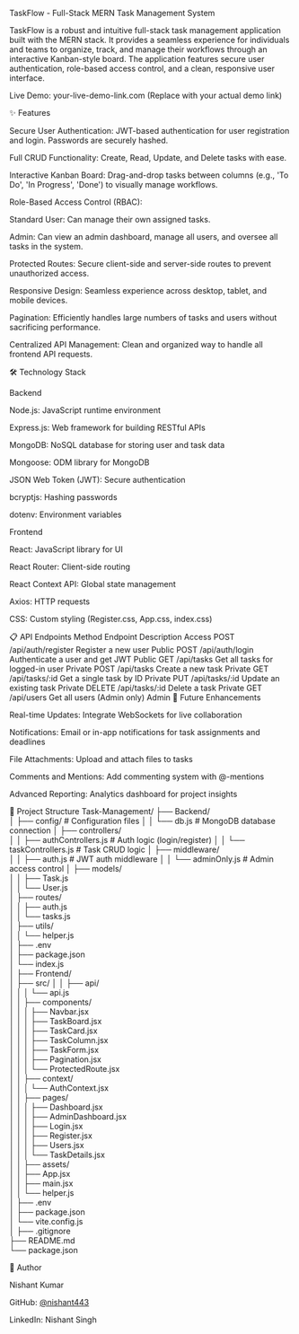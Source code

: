 TaskFlow - Full-Stack MERN Task Management System

TaskFlow is a robust and intuitive full-stack task management application built with the MERN stack. It provides a seamless experience for individuals and teams to organize, track, and manage their workflows through an interactive Kanban-style board. The application features secure user authentication, role-based access control, and a clean, responsive user interface.

Live Demo: your-live-demo-link.com
 (Replace with your actual demo link)

✨ Features

Secure User Authentication: JWT-based authentication for user registration and login. Passwords are securely hashed.

Full CRUD Functionality: Create, Read, Update, and Delete tasks with ease.

Interactive Kanban Board: Drag-and-drop tasks between columns (e.g., 'To Do', 'In Progress', 'Done') to visually manage workflows.

Role-Based Access Control (RBAC):

Standard User: Can manage their own assigned tasks.

Admin: Can view an admin dashboard, manage all users, and oversee all tasks in the system.

Protected Routes: Secure client-side and server-side routes to prevent unauthorized access.

Responsive Design: Seamless experience across desktop, tablet, and mobile devices.

Pagination: Efficiently handles large numbers of tasks and users without sacrificing performance.

Centralized API Management: Clean and organized way to handle all frontend API requests.

🛠️ Technology Stack

Backend

Node.js: JavaScript runtime environment

Express.js: Web framework for building RESTful APIs

MongoDB: NoSQL database for storing user and task data

Mongoose: ODM library for MongoDB

JSON Web Token (JWT): Secure authentication

bcryptjs: Hashing passwords

dotenv: Environment variables

Frontend

React: JavaScript library for UI

React Router: Client-side routing

React Context API: Global state management

Axios: HTTP requests

CSS: Custom styling (Register.css, App.css, index.css)

📋 API Endpoints
Method	Endpoint	Description	Access
POST	/api/auth/register	Register a new user	Public
POST	/api/auth/login	Authenticate a user and get JWT	Public
GET	/api/tasks	Get all tasks for logged-in user	Private
POST	/api/tasks	Create a new task	Private
GET	/api/tasks/:id	Get a single task by ID	Private
PUT	/api/tasks/:id	Update an existing task	Private
DELETE	/api/tasks/:id	Delete a task	Private
GET	/api/users	Get all users (Admin only)	Admin
🌱 Future Enhancements

Real-time Updates: Integrate WebSockets for live collaboration

Notifications: Email or in-app notifications for task assignments and deadlines

File Attachments: Upload and attach files to tasks

Comments and Mentions: Add commenting system with @-mentions

Advanced Reporting: Analytics dashboard for project insights

📂 Project Structure
Task-Management/
├── Backend/                        
│   ├── config/                     # Configuration files
│   │   └── db.js                   # MongoDB database connection
│   ├── controllers/                
│   │   ├── authControllers.js      # Auth logic (login/register)
│   │   └── taskControllers.js      # Task CRUD logic
│   ├── middleware/                 
│   │   ├── auth.js                 # JWT auth middleware
│   │   └── adminOnly.js            # Admin access control
│   ├── models/                      
│   │   ├── Task.js                  
│   │   └── User.js                  
│   ├── routes/                      
│   │   ├── auth.js                  
│   │   └── tasks.js                 
│   ├── utils/                       
│   │   └── helper.js                
│   ├── .env                         
│   ├── package.json                 
│   └── index.js                     
│
├── Frontend/                        
│   ├── src/
│   │   ├── api/                     
│   │   │   └── api.js               
│   │   ├── components/              
│   │   │   ├── Navbar.jsx           
│   │   │   ├── TaskBoard.jsx        
│   │   │   ├── TaskCard.jsx         
│   │   │   ├── TaskColumn.jsx       
│   │   │   ├── TaskForm.jsx         
│   │   │   ├── Pagination.jsx       
│   │   │   └── ProtectedRoute.jsx   
│   │   ├── context/                 
│   │   │   └── AuthContext.jsx      
│   │   ├── pages/                    
│   │   │   ├── Dashboard.jsx         
│   │   │   ├── AdminDashboard.jsx    
│   │   │   ├── Login.jsx             
│   │   │   ├── Register.jsx          
│   │   │   ├── Users.jsx             
│   │   │   └── TaskDetails.jsx       
│   │   ├── assets/                   
│   │   ├── App.jsx                    
│   │   ├── main.jsx                   
│   │   └── helper.js                  
│   ├── .env                          
│   ├── package.json                  
│   └── vite.config.js                
│
├── .gitignore                        
├── README.md                         
└── package.json                       

👤 Author

Nishant Kumar

GitHub: [@nishant443](https://github.com/nishant443)

LinkedIn: Nishant Singh
